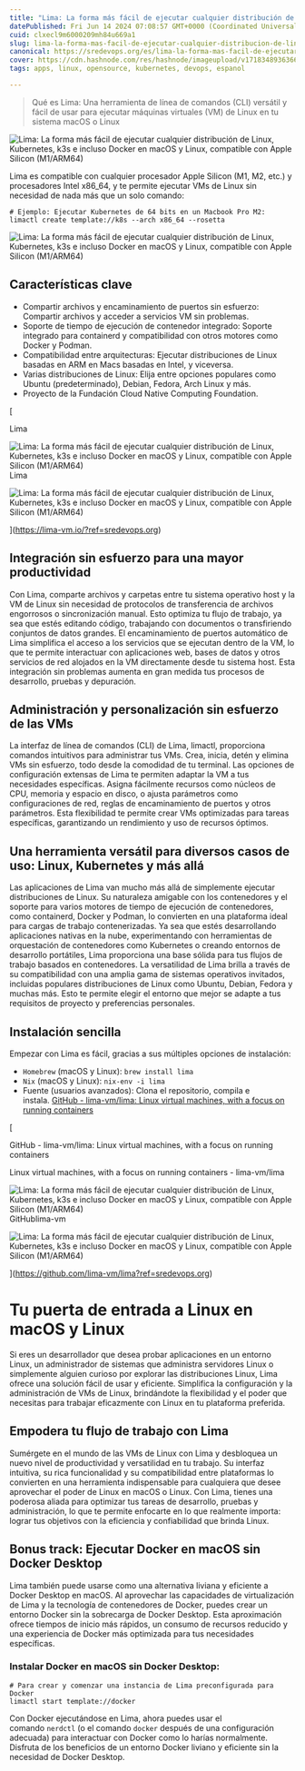 ```yaml
---
title: "Lima: La forma más fácil de ejecutar cualquier distribución de Linux, Kubernetes, k3s e incluso Docker en macOS y Linux, compatible con Apple Silicon (M1/ARM64)"
datePublished: Fri Jun 14 2024 07:08:57 GMT+0000 (Coordinated Universal Time)
cuid: clxecl9m6000209mh84u669a1
slug: lima-la-forma-mas-facil-de-ejecutar-cualquier-distribucion-de-linux-kubernetes-k3s-e-incluso-docker-en-macos-y-linux-compatible-con-apple-silicon-m1arm64
canonical: https://sredevops.org/es/lima-la-forma-mas-facil-de-ejecutar-cualquier-distribucion-de-linux-kubernetes-k3s-e-incluso-docker-en-macos-y-linux-compatible-con-apple-silicon-m1-arm64/
cover: https://cdn.hashnode.com/res/hashnode/imageupload/v1718348936366/76abbe9a-5937-45d9-922f-fed027044f3f.jpeg
tags: apps, linux, opensource, kubernetes, devops, espanol

---
```


> Qué es Lima: Una herramienta de línea de comandos (CLI) versátil y fácil de usar para ejecutar máquinas virtuales (VM) de Linux en tu sistema macOS o Linux

![Lima: La forma más fácil de ejecutar cualquier distribución de Linux, Kubernetes, k3s e incluso Docker en macOS y Linux, compatible con Apple Silicon (M1/ARM64)](https://cdn.hashnode.com/res/hashnode/imageupload/v1718348934610/72957861-75b2-4d9e-9f91-19ae367cb928.jpeg)

Lima es compatible con cualquier procesador Apple Silicon (M1, M2, etc.) y procesadores Intel x86\_64, y te permite ejecutar VMs de Linux sin necesidad de nada más que un solo comando:

    # Ejemplo: Ejecutar Kubernetes de 64 bits en un Macbook Pro M2:
    limactl create template://k8s --arch x86_64 --rosetta
        

![Lima: La forma más fácil de ejecutar cualquier distribución de Linux, Kubernetes, k3s e incluso Docker en macOS y Linux, compatible con Apple Silicon (M1/ARM64)](https://lima-vm.io/images/demo.gif)

Características clave
---------------------

*   Compartir archivos y encaminamiento de puertos sin esfuerzo: Compartir archivos y acceder a servicios VM sin problemas.
*   Soporte de tiempo de ejecución de contenedor integrado: Soporte integrado para containerd y compatibilidad con otros motores como Docker y Podman.
*   Compatibilidad entre arquitecturas: Ejecutar distribuciones de Linux basadas en ARM en Macs basadas en Intel, y viceversa.
*   Varias distribuciones de Linux: Elija entre opciones populares como Ubuntu (predeterminado), Debian, Fedora, Arch Linux y más.
*   Proyecto de la Fundación Cloud Native Computing Foundation.

[

Lima

![Lima: La forma más fácil de ejecutar cualquier distribución de Linux, Kubernetes, k3s e incluso Docker en macOS y Linux, compatible con Apple Silicon (M1/ARM64)](https://cdn.hashnode.com/res/hashnode/imageupload/v1718348935653/0a456490-a884-403f-b1ca-3d9cb98be629.png)Lima

![Lima: La forma más fácil de ejecutar cualquier distribución de Linux, Kubernetes, k3s e incluso Docker en macOS y Linux, compatible con Apple Silicon (M1/ARM64)](https://cdn.hashnode.com/res/hashnode/imageupload/v1718348935875/a48b5fc6-4adf-471c-8af3-b4086c81dc7d.svg)

](https://lima-vm.io/?ref=sredevops.org)

Integración sin esfuerzo para una mayor productividad
-----------------------------------------------------

Con Lima, comparte archivos y carpetas entre tu sistema operativo host y la VM de Linux sin necesidad de protocolos de transferencia de archivos engorrosos o sincronización manual. Esto optimiza tu flujo de trabajo, ya sea que estés editando código, trabajando con documentos o transfiriendo conjuntos de datos grandes. El encaminamiento de puertos automático de Lima simplifica el acceso a los servicios que se ejecutan dentro de la VM, lo que te permite interactuar con aplicaciones web, bases de datos y otros servicios de red alojados en la VM directamente desde tu sistema host. Esta integración sin problemas aumenta en gran medida tus procesos de desarrollo, pruebas y depuración.

Administración y personalización sin esfuerzo de las VMs
--------------------------------------------------------

La interfaz de línea de comandos (CLI) de Lima, limactl, proporciona comandos intuitivos para administrar tus VMs. Crea, inicia, detén y elimina VMs sin esfuerzo, todo desde la comodidad de tu terminal. Las opciones de configuración extensas de Lima te permiten adaptar la VM a tus necesidades específicas. Asigna fácilmente recursos como núcleos de CPU, memoria y espacio en disco, o ajusta parámetros como configuraciones de red, reglas de encaminamiento de puertos y otros parámetros. Esta flexibilidad te permite crear VMs optimizadas para tareas específicas, garantizando un rendimiento y uso de recursos óptimos.

Una herramienta versátil para diversos casos de uso: Linux, Kubernetes y más allá
---------------------------------------------------------------------------------

Las aplicaciones de Lima van mucho más allá de simplemente ejecutar distribuciones de Linux. Su naturaleza amigable con los contenedores y el soporte para varios motores de tiempo de ejecución de contenedores, como containerd, Docker y Podman, lo convierten en una plataforma ideal para cargas de trabajo contenerizadas. Ya sea que estés desarrollando aplicaciones nativas en la nube, experimentando con herramientas de orquestación de contenedores como Kubernetes o creando entornos de desarrollo portátiles, Lima proporciona una base sólida para tus flujos de trabajo basados en contenedores. La versatilidad de Lima brilla a través de su compatibilidad con una amplia gama de sistemas operativos invitados, incluidas populares distribuciones de Linux como Ubuntu, Debian, Fedora y muchas más. Esto te permite elegir el entorno que mejor se adapte a tus requisitos de proyecto y preferencias personales.

Instalación sencilla
--------------------

Empezar con Lima es fácil, gracias a sus múltiples opciones de instalación:

*   `Homebrew` (macOS y Linux): `brew install lima`
*   `Nix` (macOS y Linux): `nix-env -i lima`
*   Fuente (usuarios avanzados): Clona el repositorio, compila e instala. [GitHub - lima-vm/lima: Linux virtual machines, with a focus on running containers](https://github.com/lima-vm/lima?ref=sredevops.org)

[

GitHub - lima-vm/lima: Linux virtual machines, with a focus on running containers

Linux virtual machines, with a focus on running containers - lima-vm/lima

![Lima: La forma más fácil de ejecutar cualquier distribución de Linux, Kubernetes, k3s e incluso Docker en macOS y Linux, compatible con Apple Silicon (M1/ARM64)](https://cdn.hashnode.com/res/hashnode/imageupload/v1718348936000/4ac1e60f-a21e-4b77-a2d2-fe2e08051506.svg)GitHublima-vm

![Lima: La forma más fácil de ejecutar cualquier distribución de Linux, Kubernetes, k3s e incluso Docker en macOS y Linux, compatible con Apple Silicon (M1/ARM64)](https://cdn.hashnode.com/res/hashnode/imageupload/v1718348936136/92db70b8-94eb-4bd0-99b1-e8c822cd8ec1.png)

](https://github.com/lima-vm/lima?ref=sredevops.org)

Tu puerta de entrada a Linux en macOS y Linux
=============================================

Si eres un desarrollador que desea probar aplicaciones en un entorno Linux, un administrador de sistemas que administra servidores Linux o simplemente alguien curioso por explorar las distribuciones Linux, Lima ofrece una solución fácil de usar y eficiente. Simplifica la configuración y la administración de VMs de Linux, brindándote la flexibilidad y el poder que necesitas para trabajar eficazmente con Linux en tu plataforma preferida.

Empodera tu flujo de trabajo con Lima
-------------------------------------

Sumérgete en el mundo de las VMs de Linux con Lima y desbloquea un nuevo nivel de productividad y versatilidad en tu trabajo. Su interfaz intuitiva, su rica funcionalidad y su compatibilidad entre plataformas lo convierten en una herramienta indispensable para cualquiera que desee aprovechar el poder de Linux en macOS o Linux. Con Lima, tienes una poderosa aliada para optimizar tus tareas de desarrollo, pruebas y administración, lo que te permite enfocarte en lo que realmente importa: lograr tus objetivos con la eficiencia y confiabilidad que brinda Linux.

Bonus track: Ejecutar Docker en macOS sin Docker Desktop
--------------------------------------------------------

Lima también puede usarse como una alternativa liviana y eficiente a Docker Desktop en macOS. Al aprovechar las capacidades de virtualización de Lima y la tecnología de contenedores de Docker, puedes crear un entorno Docker sin la sobrecarga de Docker Desktop. Esta aproximación ofrece tiempos de inicio más rápidos, un consumo de recursos reducido y una experiencia de Docker más optimizada para tus necesidades específicas.

### Instalar Docker en macOS sin Docker Desktop:

    # Para crear y comenzar una instancia de Lima preconfigurada para Docker
    limactl start template://docker
        

Con Docker ejecutándose en Lima, ahora puedes usar el comando `nerdctl` (o el comando `docker` después de una configuración adecuada) para interactuar con Docker como lo harías normalmente. Disfruta de los beneficios de un entorno Docker liviano y eficiente sin la necesidad de Docker Desktop.